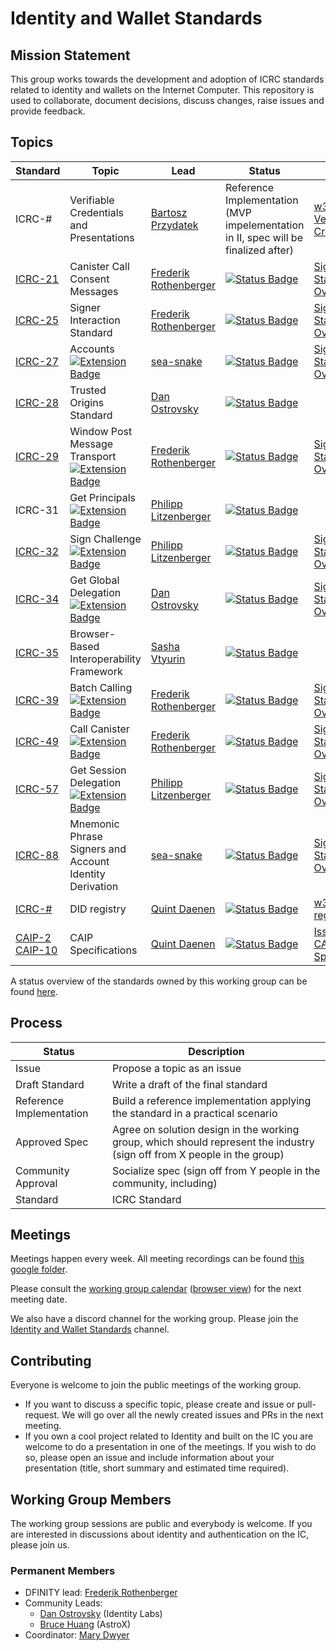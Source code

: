 # Identity and Wallet Standards

## Mission Statement
This group works towards the development and adoption of ICRC standards related to identity and wallets on the Internet Computer. This repository is used to collaborate, document decisions, discuss changes, raise issues and provide feedback.

## Topics

| Standard                                                                                                          | Topic                                                                                                                                                             | Lead                                                             | Status                                                                                                                     | Links                                                                                                                                      |
|-------------------------------------------------------------------------------------------------------------------|-------------------------------------------------------------------------------------------------------------------------------------------------------------------|------------------------------------------------------------------|----------------------------------------------------------------------------------------------------------------------------|--------------------------------------------------------------------------------------------------------------------------------------------|
| ICRC-#                                                                                                            | Verifiable Credentials and Presentations                                                                                                                          | [Bartosz Przydatek](https://github.com/przydatek)                | Reference Implementation<br>(MVP impelementation in II, spec will be finalized after)                                      | [w3c Verifiable Credentials](https://www.w3.org/TR/vc-data-model/)                                                                         |
| [ICRC-21](./topics/ICRC-21/icrc_21_consent_msg.md)                                                                | Canister Call Consent Messages                                                                                                                                    | [Frederik Rothenberger](https://github.com/frederikrothenberger) | [![Status Badge](https://img.shields.io/badge/STATUS-WG_APPROVED-purple.svg)](https://github.com/orgs/dfinity/projects/31) | [Signer Standards Overview](https://github.com/dfinity/wg-identity-authentication/blob/main/topics/signer_standards_overview.md)           |
| [ICRC-25](./topics/icrc_25_signer_interaction_standard.md)                                                        | Signer Interaction Standard                                                                                                                                       | [Frederik Rothenberger](https://github.com/frederikrothenberger)         | [![Status Badge](https://img.shields.io/badge/STATUS-WG_APPROVED-purple.svg)](https://github.com/orgs/dfinity/projects/31)       | [Signer Standards Overview](https://github.com/dfinity/wg-identity-authentication/blob/main/topics/signer_standards_overview.md)           |
| [ICRC-27](./topics/icrc_27_accounts.md)                                                                       | Accounts<br>[![Extension Badge](https://img.shields.io/badge/Extends-ICRC--25-ffcc222.svg)](./topics/icrc_25_signer_interaction_standard.md)                      | [sea-snake](https://github.com/sea-snake)                        | [![Status Badge](https://img.shields.io/badge/STATUS-WG_APPROVED-purple.svg)](https://github.com/orgs/dfinity/projects/31)       | [Signer Standards Overview](https://github.com/dfinity/wg-identity-authentication/blob/main/topics/signer_standards_overview.md)           |
| [ICRC-28](./topics/icrc_28_trusted_origins.md)                                                                    | Trusted Origins Standard                                                                                                                                          | [Dan Ostrovsky](https://github.com/dostro)                        | [![Status Badge](https://img.shields.io/badge/STATUS-WG_APPROVED-purple.svg)](https://github.com/orgs/dfinity/projects/31)       |                                                                                                                                            |
| [ICRC-29](./topics/icrc_29_window_post_message_transport.md)                                                      | Window Post Message Transport<br>[![Extension Badge](https://img.shields.io/badge/Extends-ICRC--25-ffcc222.svg)](./topics/icrc_25_signer_interaction_standard.md) | [Frederik Rothenberger](https://github.com/frederikrothenberger) | [![Status Badge](https://img.shields.io/badge/STATUS-WG_APPROVED-purple.svg)](https://github.com/orgs/dfinity/projects/31)       | [Signer Standards Overview](https://github.com/dfinity/wg-identity-authentication/blob/main/topics/signer_standards_overview.md)           |
| ICRC-31                                                                                                           | Get Principals<br>[![Extension Badge](https://img.shields.io/badge/Extends-ICRC--25-ffcc222.svg)](./topics/icrc_25_signer_interaction_standard.md)                | [Philipp Litzenberger](https://github.com/plitzenberger)         | [![Status Badge](https://img.shields.io/badge/SUPERSEDED-ICRC--27-222.svg)](https://github.com/orgs/dfinity/projects/31)   |                                                                                                                       |
| [ICRC-32](./topics/icrc_32_sign_challenge.md)                                                                     | Sign Challenge<br>[![Extension Badge](https://img.shields.io/badge/Extends-ICRC--25-ffcc222.svg)](./topics/icrc_25_signer_interaction_standard.md)                | [Philipp Litzenberger](https://github.com/plitzenberger)         | [![Status Badge](https://img.shields.io/badge/STATUS-DRAFT-ffcc00.svg)](https://github.com/orgs/dfinity/projects/31)       | [Signer Standards Overview](https://github.com/dfinity/wg-identity-authentication/blob/main/topics/signer_standards_overview.md)           |
| [ICRC-34](./topics/icrc_34_delegation.md)                                                              | Get Global Delegation<br>[![Extension Badge](https://img.shields.io/badge/Extends-ICRC--25-ffcc222.svg)](./topics/icrc_25_signer_interaction_standard.md)         | [Dan Ostrovsky](https://github.com/dostro)          | [![Status Badge](https://img.shields.io/badge/STATUS-DRAFT-ffcc00.svg)](https://github.com/orgs/dfinity/projects/31)       | [Signer Standards Overview](https://github.com/dfinity/wg-identity-authentication/blob/main/topics/signer_standards_overview.md)           |
| [ICRC-35](./topics/icrc_35_webpage_apis.md)                                                                       | Browser-Based Interoperability Framework                                                                                                                          | [Sasha Vtyurin](https://github.com/seniorjoinu)                  | [![Status Badge](https://img.shields.io/badge/STATUS-DRAFT-ffcc00.svg)](https://github.com/orgs/dfinity/projects/31)       |                                                                                                                                            |
| [ICRC-39](./topics/icrc_39_batch_calling.md)                                                                      | Batch Calling<br>[![Extension Badge](https://img.shields.io/badge/Extends-ICRC--25-ffcc222.svg)](./topics/icrc_25_signer_interaction_standard.md)                 | [Frederik Rothenberger](https://github.com/frederikrothenberger) | [![Status Badge](https://img.shields.io/badge/STATUS-DRAFT-ffcc00.svg)](https://github.com/orgs/dfinity/projects/31)       | [Signer Standards Overview](https://github.com/dfinity/wg-identity-authentication/blob/main/topics/signer_standards_overview.md)           |
| [ICRC-49](./topics/icrc_49_call_canister.md)                                                                      | Call Canister<br>[![Extension Badge](https://img.shields.io/badge/Extends-ICRC--25-ffcc222.svg)](./topics/icrc_25_signer_interaction_standard.md)                 | [Frederik Rothenberger](https://github.com/frederikrothenberger) | [![Status Badge](https://img.shields.io/badge/STATUS-WG_APPROVED-purple.svg)](https://github.com/orgs/dfinity/projects/31)       | [Signer Standards Overview](https://github.com/dfinity/wg-identity-authentication/blob/main/topics/signer_standards_overview.md)           |
| [ICRC-57](./topics/icrc_57_get_session_delegation.md)                                                             | Get Session Delegation<br>[![Extension Badge](https://img.shields.io/badge/Extends-ICRC--25-ffcc222.svg)](./topics/icrc_25_signer_interaction_standard.md)        | [Philipp Litzenberger](https://github.com/plitzenberger)          | [![Status Badge](https://img.shields.io/badge/STATUS-DRAFT-ffcc00.svg)](https://github.com/orgs/dfinity/projects/31)       | [Signer Standards Overview](https://github.com/dfinity/wg-identity-authentication/blob/main/topics/signer_standards_overview.md)           |
| [ICRC-88](./topics/icrc_88_mnemonic_phrase_signers.md)                                                             | Mnemonic Phrase Signers and Account Identity Derivation        | [sea-snake](https://github.com/sea-snake)          | [![Status Badge](https://img.shields.io/badge/STATUS-DRAFT-ffcc00.svg)](https://github.com/orgs/dfinity/projects/31)       | [Signer Standards Overview](https://github.com/dfinity/wg-identity-authentication/blob/main/topics/signer_standards_overview.md)           |
| [ICRC-#]((https://github.com/dfinity/wg-identity-authentication/issues/26) )                                      | DID registry                                                                                                                                                      | [Quint Daenen](https://github.com/q-uint)                        | [![Status Badge](https://img.shields.io/badge/STATUS-ISSUE-blue.svg)](https://github.com/orgs/dfinity/projects/31)         | [w3c DID registries](https://www.w3.org/TR/did-spec-registries/)                                                                           |
| [CAIP-2](https://github.com/icvc/icp-namespace/pull/1)<br>[CAIP-10](https://github.com/icvc/icp-namespace/pull/2) | CAIP Specifications                                                                                                                                               | [Quint Daenen](https://github.com/q-uint)                        | [![Status Badge](https://img.shields.io/badge/STATUS-DRAFT-ffcc00.svg)](https://github.com/orgs/dfinity/projects/31)       | [Issue 25](https://github.com/dfinity/wg-identity-authentication/issues/25), [CAIP Specifications](https://github.com/ChainAgnostic/CAIPs) |

A status overview of the standards owned by this working group can be found [here](https://github.com/orgs/dfinity/projects/31/views/1).

## Process
| Status                   | Description                                                                                                              |
|--------------------------|--------------------------------------------------------------------------------------------------------------------------|
| Issue                    | Propose a topic as an issue                                                                                              |
| Draft Standard           | Write a draft of the final standard                                                                                      |
| Reference Implementation | Build a reference implementation applying the standard in a practical scenario                                           |
| Approved Spec            | Agree on solution design in the working group, which should represent the industry (sign off from X people in the group) |
| Community Approval       | Socialize spec (sign off from Y people in the community, including)                                                      |
| Standard                 | ICRC Standard                                                                                                            |

## Meetings

Meetings happen every week. All meeting recordings can be found [this google folder](https://drive.google.com/drive/folders/14unuYLiYtUeOw47eRwYnB4FCa9YPr6zv).

Please consult the [working group calendar](https://calendar.google.com/calendar/u/0?cid=Y19jZ29lcTkxN3JwZWFwN3ZzZTNpczFobDMxMEBncm91cC5jYWxlbmRhci5nb29nbGUuY29t) ([browser view](https://calendar.google.com/calendar/embed?src=c_cgoeq917rpeap7vse3is1hl310%40group.calendar.google.com&ctz=Europe%2FZurich)) for the next meeting date.

We also have a discord channel for the working group. Please join the [Identity and Wallet Standards](https://discord.gg/pgsR7ksV) channel.

## Contributing

Everyone is welcome to join the public meetings of the working group.
* If you want to discuss a specific topic, please create and issue or pull-request. We will go over all the newly created issues and PRs in the next meeting.
* If you own a cool project related to Identity and built on the IC you are welcome to do a presentation in one of the meetings. If you wish to do so, please open an issue and include information about your presentation (title, short summary and estimated time required). 

## Working Group Members

The working group sessions are public and everybody is welcome. If you are interested in discussions about identity and authentication on the IC, please join us.

### Permanent Members
* DFINITY lead: [Frederik Rothenberger](https://github.com/frederikrothenberger)
* Community Leads:
  * [Dan Ostrovsky](https://github.com/dostro) (Identity Labs)
  * [Bruce Huang](https://github.com/brutoshi) (AstroX)
* Coordinator: [Mary Dwyer](https://github.com/marydwyer)











                                                                                                                                                                                                                                                                                                    
